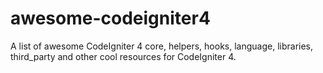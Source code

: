# awesome-codeigniter4
A list of awesome CodeIgniter 4 core, helpers, hooks, language, libraries, third_party and other cool resources for CodeIgniter 4.
